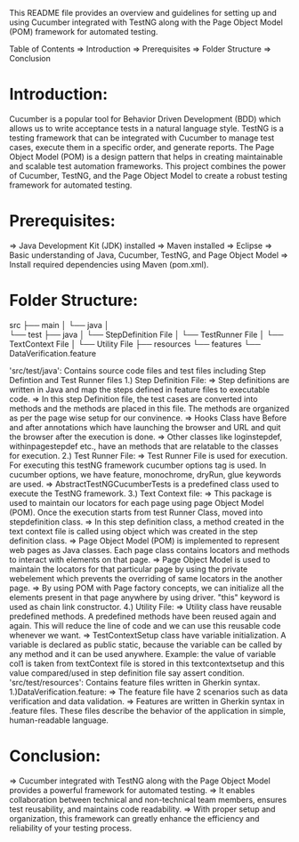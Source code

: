 This README file provides an overview and guidelines for setting up and using Cucumber integrated with TestNG along with the Page Object Model (POM) framework for automated testing.

Table of Contents
=> Introduction
=> Prerequisites
=> Folder Structure
=> Conclusion

Introduction:
==============
Cucumber is a popular tool for Behavior Driven Development (BDD) which allows us to write acceptance tests in a natural language style. TestNG is a testing framework that can be integrated with Cucumber to manage test cases, execute them in a specific order, and generate reports. The Page Object Model (POM) is a design pattern that helps in creating maintainable and scalable test automation frameworks.
This project combines the power of Cucumber, TestNG, and the Page Object Model to create a robust testing framework for automated testing.

Prerequisites:
==============
=> Java Development Kit (JDK) installed
=> Maven installed
=> Eclipse
=> Basic understanding of Java, Cucumber, TestNG, and Page Object Model
=> Install required dependencies using Maven (pom.xml).

Folder Structure:
=================

src
├── main
│   └── java
│     
└── test
    ├── java
    │   └── StepDefinition File
    │   └── TestRunner File
    │   └── TextContext File
    │   └── Utility File
    ├── resources
        └── features
            └── DataVerification.feature

'src/test/java': Contains source code files and test files including Step Defintion and Test Runner files
          1.) Step Definition File:
                => Step definitions are written in Java and map the steps defined in feature files to executable code.
                => In this step Definition file, the test cases are converted into methods and the methods are placed in this file. The methods are organized as per the page wise setup for our convinence.
                => Hooks Class have Before and after annotations which have launching the browser and URL and quit the browser after the execution is done.
                => Other classes like loginstepdef, withinpagestepdef etc., have an methods that are relatable to the classes for execution.
          2.) Test Runner File:
                => Test Runner File is used for execution. For executing this testNG framework cucumber options tag is used. In cucumber options, we have feature, monochrome, dryRun, glue keywords are used.
                => AbstractTestNGCucumberTests is a predefined class used to execute the TestNG framework.
          3.) Text Context file:
                => This package is used to maintain our locators for each page using page Object Model (POM). Once the execution starts from test Runner Class, moved into stepdefinition class.
                => In this step definition class, a method created in the text context file is called using object which was created in the step definition class.
                => Page Object Model (POM) is implemented to represent web pages as Java classes. Each page class contains locators and methods to interact with elements on that page.
                => Page Object Model is used to maintain the locators for that particular page by using the private webelement which prevents the overriding of same locators in the another page.
                => By using POM with Page factory concepts, we can initialize all the elements present in that page anywhere by using driver. "this" keyword is used as chain link constructor.
          4.) Utility File:
                => Utility class have reusable predefined methods. A predefined methods have been reused again and again. This will reduce the line of code and we can use this reusable code whenever we want.
                => TestContextSetup class have variable initialization. A variable is declared as public static, because the variable can be called by any method and it can be used anywhere. Example: the value of variable col1 is taken from 
                textContext file is stored in this textcontextsetup and this value compared/used in step definition file say assert condition.
  'src/test/resources': Contains feature files written in Gherkin syntax.
          1.)DataVerification.feature:
                => The feature file have 2 scenarios such as data verification and data validation.
                => Features are written in Gherkin syntax in .feature files. These files describe the behavior of the application in simple, human-readable language.

Conclusion:
===========
  => Cucumber integrated with TestNG along with the Page Object Model provides a powerful framework for automated testing. 
  => It enables collaboration between technical and non-technical team members, ensures test reusability, and maintains code readability. 
  => With proper setup and organization, this framework can greatly enhance the efficiency and reliability of your testing process.
